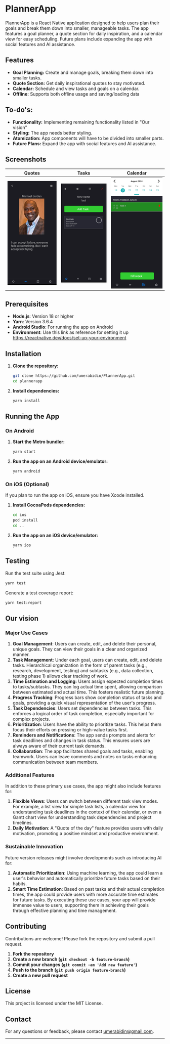 
# PlannerApp

PlannerApp is a React Native application designed to help users plan their goals and break them down into smaller, manageable tasks. The app features a goal planner, a quote section for daily inspiration, and a calendar view for easy scheduling. Future plans include expanding the app with social features and AI assistance.

## Features

- **Goal Planning:** Create and manage goals, breaking them down into smaller tasks.
- **Quote Section:** Get daily inspirational quotes to stay motivated.
- **Calendar:** Schedule and view tasks and goals on a calendar.
- **Offline:** Supports both offline usage and saving/loading data


## To-do's:
- **Functionality:** Implementing remaining functionality listed in "Our vision"
- **Styling:** The app needs better styling.
- **Atomization:** App components will have to be divided into smaller parts.
- **Future Plans:** Expand the app with social features and AI assistance.

## Screenshots
| Quotes                                            | Tasks                                           | Calendar                                                |
|---------------------------------------------------|-------------------------------------------------|---------------------------------------------------------|
 | ![Quote Screen Screenshot](screenshots/quote.png) | ![Task Screen Screenshot](screenshots/task.png) | ![Calendar Screen Screenshot](screenshots/calendar.png) |

## Prerequisites

- **Node.js**: Version 18 or higher
- **Yarn**: Version 3.6.4
- **Android Studio**: For running the app on Android
- **Environment**: Use this link as reference for setting it up https://reactnative.dev/docs/set-up-your-environment
## Installation

1. **Clone the repository:**
   ```sh
   git clone https://github.com/umerabidin/PlannerApp.git
   cd plannerapp
   ```

2. **Install dependencies:**
   ```sh
   yarn install
   ```

## Running the App

### On Android

1. **Start the Metro bundler:**
   ```sh
   yarn start
   ```

2. **Run the app on an Android device/emulator:**
   ```sh
   yarn android
   ```

### On iOS (Optional)

If you plan to run the app on iOS, ensure you have Xcode installed.

1. **Install CocoaPods dependencies:**
   ```sh
   cd ios
   pod install
   cd ..
   ```

2. **Run the app on an iOS device/emulator:**
   ```sh
   yarn ios
   ```

## Testing

Run the test suite using Jest:
```sh
yarn test
```

Generate a test coverage report:
```sh
yarn test:report
```

## Our vision

### Major Use Cases
1. **Goal Management**: Users can create, edit, and delete their personal, unique goals. They can view their goals in a clear and organized manner.
2. **Task Management**: Under each goal, users can create, edit, and delete tasks. Hierarchical organization in the form of parent tasks (e.g., research, development, testing) and subtasks (e.g., data collection, testing phase 1) allows clear tracking of work.
3. **Time Estimation and Logging:** Users assign expected completion times to tasks/subtasks. They can log actual time spent, allowing comparison between estimated and actual time. This fosters realistic future planning.
4. **Progress Tracking**: Progress bars show completion status of tasks and goals, providing a quick visual representation of the user's progress.
5. **Task Dependencies**: Users set dependencies between tasks. This enforces a logical order of task completion, especially important for complex projects.
6. **Prioritization**: Users have the ability to prioritize tasks. This helps them focus their efforts on pressing or high-value tasks first.
7. **Reminders and Notifications**: The app sends prompts and alerts for task deadlines and changes in task status. This ensures users are always aware of their current task demands.
8. **Collaboration**: The app facilitates shared goals and tasks, enabling teamwork. Users can leave comments and notes on tasks enhancing communication between team members.
### Additional Features
In addition to these primary use cases, the app might also include features for:
1. **Flexible Views**: Users can switch between different task view modes. For example, a list view for simple task lists, a calendar view for understanding task deadlines in the context of their calendar, or even a Gantt chart view for understanding task dependencies and project timelines.
2. **Daily Motivation**: A "Quote of the day" feature provides users with daily motivation, promoting a positive mindset and productive environment.
### Sustainable Innovation
Future version releases might involve developments such as introducing AI for:
1. **Automatic Prioritization**: Using machine learning, the app could learn a user's behavior and automatically prioritize future tasks based on their habits.
2. **Smart Time Estimation**: Based on past tasks and their actual completion times, the app could provide users with more accurate time estimates for future tasks.
By executing these use cases, your app will provide immense value to users, supporting them in achieving their goals through effective planning and time management.
## Contributing
Contributions are welcome! Please fork the repository and submit a pull request.

1. **Fork the repository**
2. **Create a new branch (`git checkout -b feature-branch`)**
3. **Commit your changes (`git commit -am 'Add new feature'`)**
4. **Push to the branch (`git push origin feature-branch`)**
5. **Create a new pull request**

## License

This project is licensed under the MIT License.

## Contact

For any questions or feedback, please contact [umerabidin@gmail.com](mailto:umerabidin@gmail.com).

---

